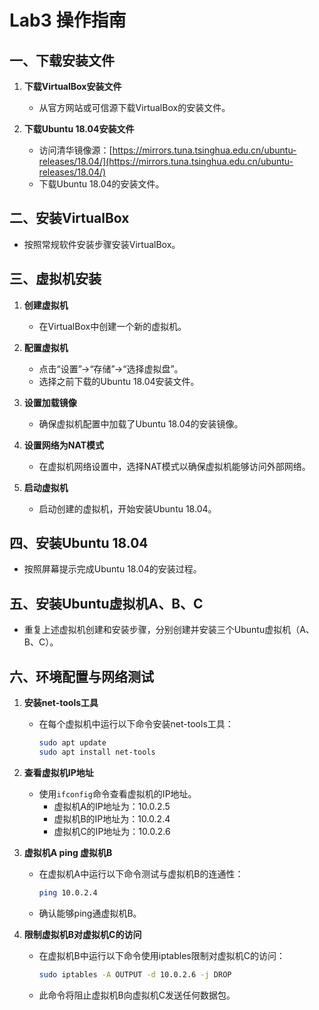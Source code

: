 # Lab3 操作指南

## 一、下载安装文件

1. &zwnj;**下载VirtualBox安装文件**&zwnj;
   - 从官方网站或可信源下载VirtualBox的安装文件。

2. &zwnj;**下载Ubuntu 18.04安装文件**&zwnj;
   - 访问清华镜像源：[https://mirrors.tuna.tsinghua.edu.cn/ubuntu-releases/18.04/](https://mirrors.tuna.tsinghua.edu.cn/ubuntu-releases/18.04/)
   - 下载Ubuntu 18.04的安装文件。

## 二、安装VirtualBox

- 按照常规软件安装步骤安装VirtualBox。

## 三、虚拟机安装

1. &zwnj;**创建虚拟机**&zwnj;
   - 在VirtualBox中创建一个新的虚拟机。

2. &zwnj;**配置虚拟机**&zwnj;
   - 点击“设置”->“存储”->“选择虚拟盘”。
   - 选择之前下载的Ubuntu 18.04安装文件。

3. &zwnj;**设置加载镜像**&zwnj;
   - 确保虚拟机配置中加载了Ubuntu 18.04的安装镜像。

4. &zwnj;**设置网络为NAT模式**&zwnj;
   - 在虚拟机网络设置中，选择NAT模式以确保虚拟机能够访问外部网络。

5. &zwnj;**启动虚拟机**&zwnj;
   - 启动创建的虚拟机，开始安装Ubuntu 18.04。

## 四、安装Ubuntu 18.04

- 按照屏幕提示完成Ubuntu 18.04的安装过程。

## 五、安装Ubuntu虚拟机A、B、C

- 重复上述虚拟机创建和安装步骤，分别创建并安装三个Ubuntu虚拟机（A、B、C）。

## 六、环境配置与网络测试

1. &zwnj;**安装net-tools工具**&zwnj;
   - 在每个虚拟机中运行以下命令安装net-tools工具：
     ```bash
     sudo apt update
     sudo apt install net-tools
     ```

2. &zwnj;**查看虚拟机IP地址**&zwnj;
   - 使用`ifconfig`命令查看虚拟机的IP地址。
     - 虚拟机A的IP地址为：10.0.2.5
     - 虚拟机B的IP地址为：10.0.2.4
     - 虚拟机C的IP地址为：10.0.2.6

3. &zwnj;**虚拟机A ping 虚拟机B**&zwnj;
   - 在虚拟机A中运行以下命令测试与虚拟机B的连通性：
     ```bash
     ping 10.0.2.4
     ```
   - 确认能够ping通虚拟机B。

4. &zwnj;**限制虚拟机B对虚拟机C的访问**&zwnj;
   - 在虚拟机B中运行以下命令使用iptables限制对虚拟机C的访问：
     ```bash
     sudo iptables -A OUTPUT -d 10.0.2.6 -j DROP
     ```
   - 此命令将阻止虚拟机B向虚拟机C发送任何数据包。
